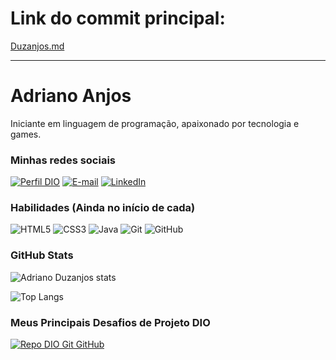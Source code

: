 # Link do commit principal:
[Duzanjos.md](https://github.com/digitalinnovationone/dio-lab-open-source/blob/main/community/Duzanjos.md)

---

# Adriano Anjos

Iniciante em linguagem de programação, apaixonado por tecnologia e games.

### Minhas redes sociais

[![Perfil DIO](https://img.shields.io/badge/-Meu%20Perfil%20na%20DIO-30A3DC?style=for-the-badge)](https://www.dio.me/users/adrianodz_net)
[![E-mail](https://img.shields.io/badge/-Email-000?style=for-the-badge&logo=microsoft-outlook&logoColor=E94D5F)](mailto:adrianodz.net@hotmail.com)
[![LinkedIn](https://img.shields.io/badge/-LinkedIn-000?style=for-the-badge&logo=linkedin&logoColor=30A3DC)](https://www.linkedin.com/in/duzanjos/)

### Habilidades (Ainda no início de cada)

![HTML5](https://img.shields.io/badge/html5-%23E34F26.svg?style=for-the-badge&logo=html5&logoColor=white)
![CSS3](https://img.shields.io/badge/css3-%231572B6.svg?style=for-the-badge&logo=css3&logoColor=white)
![Java](https://img.shields.io/badge/java-%23ED8B00.svg?style=for-the-badge&logo=openjdk&logoColor=white)
![Git](https://img.shields.io/badge/git-%23F05033.svg?style=for-the-badge&logo=git&logoColor=white)
![GitHub](https://img.shields.io/badge/github-%23121011.svg?style=for-the-badge&logo=github&logoColor=white)

### GitHub Stats

![Adriano Duzanjos stats](https://github-readme-stats.vercel.app/api?username=Duzanjos&theme=transparent&bg_color=151A28&border_color=FFFFFF&show_icons=true&icon_color=FFFFFF&title_color=8957B2&text_color=92D534&hide_title=true)

![Top Langs](https://github-readme-stats-git-masterrstaa-rickstaa.vercel.app/api/top-langs/?username=Duzanjos&layout=compact&bg_color=151A28&border_color=FFFFFF&title_color=8957B2&text_color=92D534&hide_title=true)


### Meus Principais Desafios de Projeto DIO

[![Repo DIO Git GitHub](https://github-readme-stats.vercel.app/api/pin/?username=elidianaandrade&repo=dio-lab-open-source&bg_color=151A28&border_color=FFFFFF&show_icons=true&icon_color=92D534&title_color=8957B2&text_color=92D534)](https://github.com/digitalinnovationone/dio-lab-open-source)